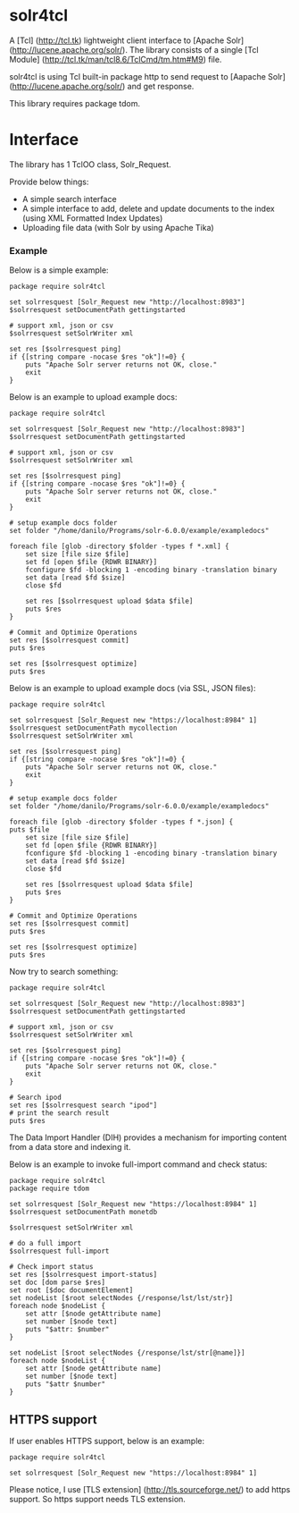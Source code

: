 
solr4tcl
=====

A [Tcl] (http://tcl.tk) lightweight client interface to [Apache Solr] (http://lucene.apache.org/solr/).
The library consists of a single [Tcl Module] (http://tcl.tk/man/tcl8.6/TclCmd/tm.htm#M9) file.

solr4tcl is using  Tcl built-in package http to send request
to [Aapache Solr] (http://lucene.apache.org/solr/) and get response.

This library requires package tdom.


Interface
=====

The library has 1 TclOO class, Solr_Request.

Provide below things:

 * A simple search interface
 * A simple interface to add, delete and update documents to the index (using XML Formatted Index Updates)
 * Uploading file data (with Solr by using Apache Tika)

### Example

Below is a simple example:

    package require solr4tcl

    set solrresquest [Solr_Request new "http://localhost:8983"]
    $solrresquest setDocumentPath gettingstarted

    # support xml, json or csv
    $solrresquest setSolrWriter xml

    set res [$solrresquest ping]
    if {[string compare -nocase $res "ok"]!=0} {
        puts "Apache Solr server returns not OK, close."
        exit
    }

Below is an example to upload example docs:

    package require solr4tcl

    set solrresquest [Solr_Request new "http://localhost:8983"]
    $solrresquest setDocumentPath gettingstarted

    # support xml, json or csv
    $solrresquest setSolrWriter xml

    set res [$solrresquest ping]
    if {[string compare -nocase $res "ok"]!=0} {
        puts "Apache Solr server returns not OK, close."
        exit
    }

    # setup example docs folder
    set folder "/home/danilo/Programs/solr-6.0.0/example/exampledocs"

    foreach file [glob -directory $folder -types f *.xml] {
        set size [file size $file]
        set fd [open $file {RDWR BINARY}]
        fconfigure $fd -blocking 1 -encoding binary -translation binary
        set data [read $fd $size]
        close $fd

        set res [$solrresquest upload $data $file]
        puts $res
    }

    # Commit and Optimize Operations
    set res [$solrresquest commit]
    puts $res

    set res [$solrresquest optimize]
    puts $res

Below is an example to upload example docs (via SSL, JSON files):

    package require solr4tcl

    set solrresquest [Solr_Request new "https://localhost:8984" 1]
    $solrresquest setDocumentPath mycollection
    $solrresquest setSolrWriter xml

    set res [$solrresquest ping]
    if {[string compare -nocase $res "ok"]!=0} {
        puts "Apache Solr server returns not OK, close."
        exit
    }

    # setup example docs folder
    set folder "/home/danilo/Programs/solr-6.0.0/example/exampledocs"

    foreach file [glob -directory $folder -types f *.json] {
    puts $file
        set size [file size $file]
        set fd [open $file {RDWR BINARY}]
        fconfigure $fd -blocking 1 -encoding binary -translation binary
        set data [read $fd $size]
        close $fd

        set res [$solrresquest upload $data $file]
        puts $res
    }

    # Commit and Optimize Operations
    set res [$solrresquest commit]
    puts $res

    set res [$solrresquest optimize]
    puts $res

Now try to search something:

    package require solr4tcl

    set solrresquest [Solr_Request new "http://localhost:8983"]
    $solrresquest setDocumentPath gettingstarted

    # support xml, json or csv
    $solrresquest setSolrWriter xml

    set res [$solrresquest ping]
    if {[string compare -nocase $res "ok"]!=0} {
        puts "Apache Solr server returns not OK, close."
        exit
    }

    # Search ipod
    set res [$solrresquest search "ipod"]
    # print the search result
    puts $res

The Data Import Handler (DIH) provides a mechanism for importing content
from a data store and indexing it.

Below is an example to invoke full-import command and
check status:

    package require solr4tcl
    package require tdom

    set solrresquest [Solr_Request new "https://localhost:8984" 1]
    $solrresquest setDocumentPath monetdb

    $solrresquest setSolrWriter xml

    # do a full import
    $solrresquest full-import

    # Check import status
    set res [$solrresquest import-status]
    set doc [dom parse $res]
    set root [$doc documentElement]
    set nodeList [$root selectNodes {/response/lst/lst/str}]
    foreach node $nodeList {
        set attr [$node getAttribute name]
        set number [$node text]
        puts "$attr: $number"
    }

    set nodeList [$root selectNodes {/response/lst/str[@name]}]
    foreach node $nodeList {
        set attr [$node getAttribute name]
        set number [$node text]
        puts "$attr $number"
    }

## HTTPS support

If user enables HTTPS support, below is an example:

    package require solr4tcl
    
    set solrresquest [Solr_Request new "https://localhost:8984" 1]

Please notice, I use [TLS extension] (http://tls.sourceforge.net/) to add https support. So https support needs TLS extension.
